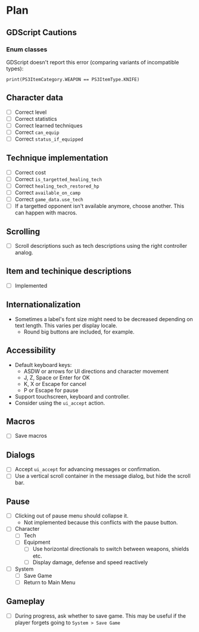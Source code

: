 # Plan

## GDScript Cautions

### Enum classes

GDScript doesn't report this error (comparing variants of incompatible types):

```
print(PS3ItemCategory.WEAPON == PS3ItemType.KNIFE)
```

## Character data

- [ ] Correct level
- [ ] Correct statistics
- [ ] Correct learned techniques
- [ ] Correct `can_equip`
- [ ] Correct `status_if_equipped`

## Technique implementation

- [ ] Correct cost
- [ ] Correct `is_targetted_healing_tech`
- [ ] Correct `healing_tech_restored_hp`
- [ ] Correct `available_on_camp`
- [ ] Correct `game_data.use_tech`
- [ ] If a targetted opponent isn't available anymore, choose another. This can happen with macros.

## Scrolling

- [ ] Scroll descriptions such as tech descriptions using the right controller analog.

## Item and techinique descriptions

- [ ] Implemented

## Internationalization

- Sometimes a label's font size might need to be decreased depending on text length. This varies per display locale.
  - Round big buttons are included, for example.

## Accessibility

- Default keyboard keys:
  - ASDW or arrows for UI directions and character movement
  - J, Z, Space or Enter for OK
  - K, X or Escape for cancel
  - P or Escape for pause
- Support touchscreen, keyboard and controller.
- Consider using the `ui_accept` action.

## Macros

- [ ] Save macros

## Dialogs

- [ ] Accept `ui_accept` for advancing messages or confirmation.
- [ ] Use a vertical scroll container in the message dialog, but hide the scroll bar.

## Pause

- [ ] Clicking out of pause menu should collapse it.
  - Not implemented because this conflicts with the pause button.
- [ ] Character
  - [ ] Tech
  - [ ] Equipment
    - [ ] Use horizontal directionals to switch between weapons, shields etc.
    - [ ] Display damage, defense and speed reactively
- [ ] System
  - [ ] Save Game
  - [ ] Return to Main Menu

## Gameplay

- [ ] During progress, ask whether to save game. This may be useful if the player forgets going to `System > Save Game`